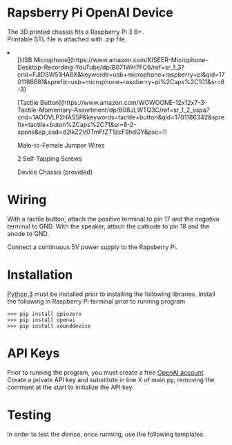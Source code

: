 # Rapsberry Pi OpenAI Device
The 3D printed chassis fits a Raspberry Pi 3 B+.  
Printable STL file is attached with .zip file.

<li>
  <ul>[USB Microphone](https://www.amazon.com/KISEER-Microphone-Desktop-Recording-YouTube/dp/B071WH7FC6/ref=sr_1_3?crid=FJIDSW51HA6X&keywords=usb+microphone+raspberry+pi&qid=1701186681&sprefix=usb+microphone+raspberry+pi%2Caps%2C101&sr=8-3)</ul>
  <ul>[Tactile Button](https://www.amazon.com/WOWOONE-12x12x7-3-Tactile-Momentary-Assortment/dp/B08JLWTQ3C/ref=sr_1_2_sspa?crid=1AOOVLP2HAS5P&keywords=tactile+button&qid=1701186342&sprefix=tactile+buton%2Caps%2C71&sr=8-2-spons&sp_csd=d2lkZ2V0TmFtZT1zcF9hdGY&psc=1)</ul>
  <ul>Male-to-Female Jumper Wires</ul>
  <ul>2 Self-Tapping Screws</ul>
  <ul>Device Chassis (provided)</ul>
</li>

# Wiring
With a tactile button, attach the positive terminal to pin 17 and the negative terminal to GND.
With the speaker, attach the cathode to pin 18 and the anode to GND.

Connect a continuous 5V power supply to the Rapsberry Pi.

# Installation
[Python 3](https://www.python.org/downloads/) must be installed prior to installing the following libraries.
Install the following in Raspberry Pi terminal prior to running program
```
>>> pip install gpiozero
>>> pip install openai
>>> pip install sounddevice
```

# API Keys
Prior to running the program, you must create a free [OpenAI account](https://openai.com/blog/openai-api).
Create a private API key and substitute in line X of main.py, removing the comment at the start to initialize the API key.

# Testing
In order to test the device, once running, use the following templates:
